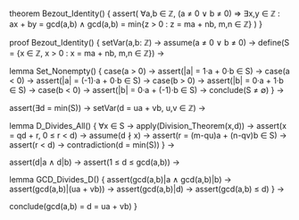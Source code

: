 theorem Bezout_Identity() {
  assert(
    ∀a,b ∈ ℤ, (a ≠ 0 ∨ b ≠ 0) ⇒
    ∃x,y ∈ ℤ : ax + by = gcd(a,b) ∧
    gcd(a,b) = min{z > 0 : z = ma + nb, m,n ∈ ℤ}
  )
}

proof Bezout_Identity() {
  setVar(a,b: ℤ) →
  assume(a ≠ 0 ∨ b ≠ 0) →
  define(S = {x ∈ ℤ, x > 0 : x = ma + nb, m,n ∈ ℤ}) →
  
  lemma Set_Nonempty() {
    case(a > 0) → assert(|a| = 1·a + 0·b ∈ S) →
    case(a < 0) → assert(|a| = (-1)·a + 0·b ∈ S) →
    case(b > 0) → assert(|b| = 0·a + 1·b ∈ S) →
    case(b < 0) → assert(|b| = 0·a + (-1)·b ∈ S) →
    conclude(S ≠ ∅)
  } →
  
  assert(∃d = min(S)) →
  setVar(d = ua + vb, u,v ∈ ℤ) →
  
  lemma D_Divides_All() {
    ∀x ∈ S →
    apply(Division_Theorem(x,d)) →
    assert(x = qd + r, 0 ≤ r < d) →
    assume(d ∤ x) →
    assert(r = (m-qu)a + (n-qv)b ∈ S) →
    assert(r < d) →
    contradiction(d = min(S))
  } →
  
  assert(d|a ∧ d|b) →
  assert(1 ≤ d ≤ gcd(a,b)) →
  
  lemma GCD_Divides_D() {
    assert(gcd(a,b)|a ∧ gcd(a,b)|b) →
    assert(gcd(a,b)|(ua + vb)) →
    assert(gcd(a,b)|d) →
    assert(gcd(a,b) ≤ d)
  } →
  
  conclude(gcd(a,b) = d = ua + vb)
}